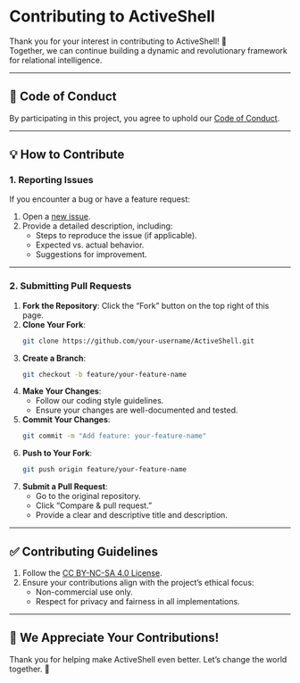 # Contributing to ActiveShell

Thank you for your interest in contributing to ActiveShell! 🎉  
Together, we can continue building a dynamic and revolutionary framework for relational intelligence.

---

## 📜 **Code of Conduct**

By participating in this project, you agree to uphold our [Code of Conduct](./CODE_OF_CONDUCT.md).  

---

## 💡 **How to Contribute**

### 1. Reporting Issues
If you encounter a bug or have a feature request:
1. Open a [new issue](https://github.com/your-repo/issues/new).
2. Provide a detailed description, including:
   - Steps to reproduce the issue (if applicable).
   - Expected vs. actual behavior.
   - Suggestions for improvement.

---

### 2. Submitting Pull Requests
1. **Fork the Repository**: Click the “Fork” button on the top right of this page.
2. **Clone Your Fork**: 
   ```bash
   git clone https://github.com/your-username/ActiveShell.git
   ```
3. **Create a Branch**:
   ```bash
   git checkout -b feature/your-feature-name
   ```
4. **Make Your Changes**:
   - Follow our coding style guidelines.
   - Ensure your changes are well-documented and tested.
5. **Commit Your Changes**:
   ```bash
   git commit -m "Add feature: your-feature-name"
   ```
6. **Push to Your Fork**:
   ```bash
   git push origin feature/your-feature-name
   ```
7. **Submit a Pull Request**:
   - Go to the original repository.
   - Click “Compare & pull request.”
   - Provide a clear and descriptive title and description.

---

## ✅ **Contributing Guidelines**

1. Follow the [CC BY-NC-SA 4.0 License](./LICENSE).
2. Ensure your contributions align with the project’s ethical focus:
   - Non-commercial use only.
   - Respect for privacy and fairness in all implementations.

---

## 🌟 **We Appreciate Your Contributions!**

Thank you for helping make ActiveShell even better. Let’s change the world together. 🚀
